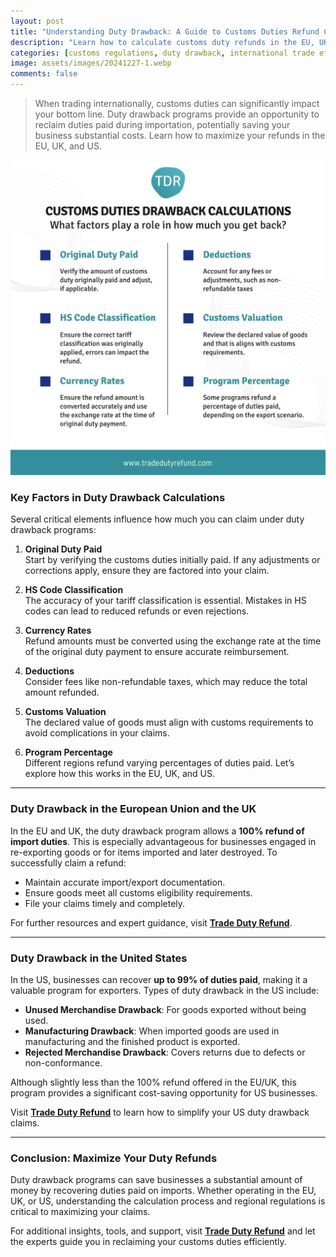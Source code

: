 ```yaml
---
layout: post
title: "Understanding Duty Drawback: A Guide to Customs Duties Refund Calculation"
description: "Learn how to calculate customs duty refunds in the EU, UK, and US. Discover key factors and regional differences to maximize duty drawback claims."
categories: [customs regulations, duty drawback, international trade efficiency, cross-border trade, supply chain management]
image: assets/images/20241227-1.webp
comments: false
---
```


> When trading internationally, customs duties can significantly impact your bottom line. Duty drawback programs provide an opportunity to reclaim duties paid during importation, potentially saving your business substantial costs. Learn how to maximize your refunds in the EU, UK, and US.

![Key Factors in Duty Drawback Calculations](/assets/images/20241227-2.webp)

### Key Factors in Duty Drawback Calculations

Several critical elements influence how much you can claim under duty drawback programs:

1. **Original Duty Paid**  
   Start by verifying the customs duties initially paid. If any adjustments or corrections apply, ensure they are factored into your claim.

2. **HS Code Classification**  
   The accuracy of your tariff classification is essential. Mistakes in HS codes can lead to reduced refunds or even rejections.

3. **Currency Rates**  
   Refund amounts must be converted using the exchange rate at the time of the original duty payment to ensure accurate reimbursement.

4. **Deductions**  
   Consider fees like non-refundable taxes, which may reduce the total amount refunded.

5. **Customs Valuation**  
   The declared value of goods must align with customs requirements to avoid complications in your claims.

6. **Program Percentage**  
   Different regions refund varying percentages of duties paid. Let’s explore how this works in the EU, UK, and US.

---

### Duty Drawback in the European Union and the UK

In the EU and UK, the duty drawback program allows a **100% refund of import duties**. This is especially advantageous for businesses engaged in re-exporting goods or for items imported and later destroyed. To successfully claim a refund:

- Maintain accurate import/export documentation.  
- Ensure goods meet all customs eligibility requirements.  
- File your claims timely and completely.

For further resources and expert guidance, visit [**Trade Duty Refund**](https://tradedutyrefund.com).

---

### Duty Drawback in the United States

In the US, businesses can recover **up to 99% of duties paid**, making it a valuable program for exporters. Types of duty drawback in the US include:

- **Unused Merchandise Drawback**: For goods exported without being used.  
- **Manufacturing Drawback**: When imported goods are used in manufacturing and the finished product is exported.  
- **Rejected Merchandise Drawback**: Covers returns due to defects or non-conformance.

Although slightly less than the 100% refund offered in the EU/UK, this program provides a significant cost-saving opportunity for US businesses.  

Visit [**Trade Duty Refund**](https://tradedutyrefund.com) to learn how to simplify your US duty drawback claims.

---

### Conclusion: Maximize Your Duty Refunds

Duty drawback programs can save businesses a substantial amount of money by recovering duties paid on imports. Whether operating in the EU, UK, or US, understanding the calculation process and regional regulations is critical to maximizing your claims.  

For additional insights, tools, and support, visit [**Trade Duty Refund**](https://tradedutyrefund.com) and let the experts guide you in reclaiming your customs duties efficiently.